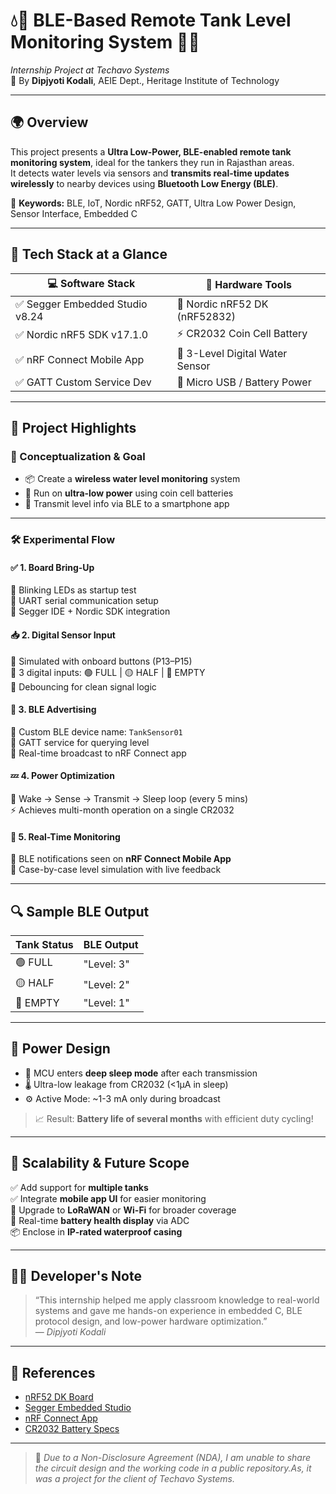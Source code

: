 # 💧📡 BLE-Based Remote Tank Level Monitoring System 🚰🔋  
*Internship Project at Techavo Systems*  
🔧 By **Dipjyoti Kodali**, AEIE Dept., Heritage Institute of Technology

---

## 🌍 Overview

This project presents a **Ultra Low-Power, BLE-enabled remote tank monitoring system**, ideal for the tankers they run in Rajasthan areas.  
It detects water levels via sensors and **transmits real-time updates wirelessly** to nearby devices using **Bluetooth Low Energy (BLE)**.

🔑 **Keywords:** BLE, IoT, Nordic nRF52, GATT, Ultra Low Power Design, Sensor Interface, Embedded C

---

## 🧠 Tech Stack at a Glance

| 💻 Software Stack             | 🔧 Hardware Tools                |
|------------------------------|----------------------------------|
| ✅ Segger Embedded Studio v8.24 | 📘 Nordic nRF52 DK (nRF52832)    |
| ✅ Nordic nRF5 SDK v17.1.0     | ⚡ CR2032 Coin Cell Battery       |
| ✅ nRF Connect Mobile App      | 📶 3-Level Digital Water Sensor   |
| ✅ GATT Custom Service Dev     | 🔌 Micro USB / Battery Power      |

---

## 🧪 Project Highlights

### 🧰 Conceptualization & Goal
- 📦 Create a **wireless water level monitoring** system
- 🔋 Run on **ultra-low power** using coin cell batteries
- 📲 Transmit level info via BLE to a smartphone app

---

### 🛠️ Experimental Flow

#### ✅ 1. Board Bring-Up  
🔹 Blinking LEDs as startup test  
🔹 UART serial communication setup  
🔹 Segger IDE + Nordic SDK integration  

#### 📥 2. Digital Sensor Input  
🔸 Simulated with onboard buttons (P13–P15)  
🔸 3 digital inputs: 🟢 FULL | 🟡 HALF | 🔴 EMPTY  
🔸 Debouncing for clean signal logic

#### 📡 3. BLE Advertising  
🔹 Custom BLE device name: `TankSensor01`  
🔹 GATT service for querying level  
🔹 Real-time broadcast to nRF Connect app

#### 💤 4. Power Optimization  
🔋 Wake → Sense → Transmit → Sleep loop (every 5 mins)  
⚡ Achieves multi-month operation on a single CR2032  

#### 📲 5. Real-Time Monitoring  
📲 BLE notifications seen on **nRF Connect Mobile App**  
🧪 Case-by-case level simulation with live feedback

---

## 🔍 Sample BLE Output

| Tank Status      | BLE Output                 |
|------------------|----------------------------|
| 🟢 FULL          | "Level: 3"                 |
| 🟡 HALF          | "Level: 2"                 |
| 🔴 EMPTY         | "Level: 1"                 |

---

## 🔋 Power Design

- 🧠 MCU enters **deep sleep mode** after each transmission  
- 🌡️ Ultra-low leakage from CR2032 (<1µA in sleep)  
- ⚙️ Active Mode: ~1-3 mA only during broadcast  
> 📈 Result: **Battery life of several months** with efficient duty cycling!

---

## 🌱 Scalability & Future Scope

✅ Add support for **multiple tanks**  
✅ Integrate **mobile app UI** for easier monitoring  
📶 Upgrade to **LoRaWAN** or **Wi-Fi** for broader coverage  
🔋 Real-time **battery health display** via ADC  
📦 Enclose in **IP-rated waterproof casing**

---

## 🧑‍💻 Developer's Note

> “This internship helped me apply classroom knowledge to real-world systems and gave me hands-on experience in embedded C, BLE protocol design, and low-power hardware optimization.”  
> — *Dipjyoti Kodali*

---



## 📄 References

- [nRF52 DK Board](https://www.nordicsemi.com/Products/Development-hardware/nRF52-DK)  
- [Segger Embedded Studio](https://www.segger.com/products/development-tools/embedded-studio/)  
- [nRF Connect App](https://www.nordicsemi.com/Products/Development-tools/nRF-Connect-for-mobile)  
- [CR2032 Battery Specs](https://www.mikroe.com/lithium-battery-3v-cr2032)

---

> 📍 *Due to a Non-Disclosure Agreement (NDA), I am unable to share the circuit design and the working code in a public repository.As, it was a project for the client of Techavo Systems.*  

